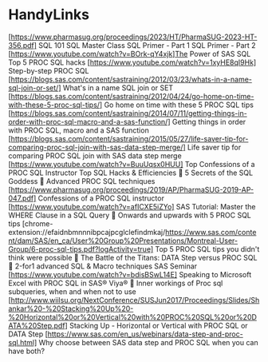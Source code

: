 # HandyLinks
[https://www.pharmasug.org/proceedings/2023/HT/PharmaSUG-2023-HT-356.pdf] SQL 101
SQL Master Class
SQL Primer - Part 1
SQL Primer - Part 2
[https://www.youtube.com/watch?v=BOrk-qY4xjk]The Power of SAS SQL
Top 5 PROC SQL hacks
[https://www.youtube.com/watch?v=1xyHE8qI9Hk] Step-by-step PROC SQL 
[https://blogs.sas.com/content/sastraining/2012/03/23/whats-in-a-name-sql-join-or-set/] What's in a name SQL join or SET
[https://blogs.sas.com/content/sastraining/2012/04/24/go-home-on-time-with-these-5-proc-sql-tips/] Go home on time with these 5 PROC SQL tips
[https://blogs.sas.com/content/sastraining/2014/07/11/getting-things-in-order-with-proc-sql-macro-and-a-sas-function/] Getting things in order with PROC SQL, macro and a SAS function
[https://blogs.sas.com/content/sastraining/2015/05/27/life-saver-tip-for-comparing-proc-sql-join-with-sas-data-step-merge/] Life saver tip for comparing PROC SQL join with SAS data step merge
[https://www.youtube.com/watch?v=BuuUqsx0HUU] Top Confessions of a PROC SQL Instructor
Top SQL Hacks & Efficiencies 
	5 Secrets of the SQL Goddess
	Advanced PROC SQL techniques
[https://www.pharmasug.org/proceedings/2019/AP/PharmaSUG-2019-AP-047.pdf]	Confessions of a PROC SQL instructor
[https://www.youtube.com/watch?v=afICXE5iZYo]	SAS Tutorial: Master the WHERE Clause in a SQL Query
	Onwards and upwards with 5 PROC SQL tips
[chrome-extension://efaidnbmnnnibpcajpcglclefindmkaj/https://www.sas.com/content/dam/SAS/en_ca/User%20Group%20Presentations/Montreal-User-Group/6-proc-sql-tips.pdf?logActivity=true]	Top 5 PROC SQL tips you didn't think were possible
	The Battle of the Titans: DATA Step versus PROC SQL
	2-for1 advanced SQL & Macro techniques SAS Seminar 
[https://www.youtube.com/watch?v=bdisBSwL14E]	Speaking to Microsoft Excel with PROC SQL in SAS® Viya®
	Inner workings of Proc sql subqueries, when and when not to use
[http://www.wiilsu.org/NextConference/SUSJun2017/Proceedings/Slides/Shankar%20-%20Stacking%20Up%20-%20Horizontal%20or%20Vertical%20with%20PROC%20SQL%20or%20DATA%20Step.pdf]	Stacking Up - Horizontal or Vertical with PROC SQL or DATA Step
[https://www.sas.com/en_us/webinars/data-step-and-proc-sql.html]	Why choose between SAS data step and PROC SQL when you can have both?
